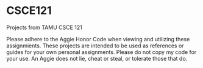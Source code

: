 # CSCE121
Projects from TAMU CSCE 121

Please adhere to the Aggie Honor Code when viewing and utilizing these assignmients. These projects are intended to be used as references or guides for your own personal assignments. Please do not copy my code for your use. An Aggie does not lie, cheat or steal, or tolerate those that do. 

